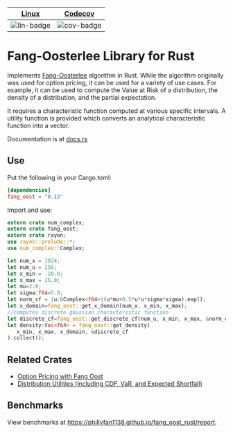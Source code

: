 | [Linux][lin-link] |  [Codecov][cov-link]  |
| :---------------: | :-------------------: |
| ![lin-badge]      | ![cov-badge]          |

[lin-badge]: https://github.com/phillyfan1138/fang_oost_rust/workflows/Rust/badge.svg
[lin-link]:  https://github.com/phillyfan1138/fang_oost_rust/actions
[cov-badge]: https://codecov.io/gh/phillyfan1138/fang_oost_rust/branch/master/graph/badge.svg
[cov-link]:  https://codecov.io/gh/phillyfan1138/fang_oost_rust

# Fang-Oosterlee Library for Rust

Implements [Fang-Oosterlee](https://mpra.ub.uni-muenchen.de/8914/4/MPRA_paper_8914.pdf) algorithm in Rust.  While the algorithm originally was used for option pricing, it can be used for a variety of use cases.  For example, it can be used to compute the Value at Risk of a distribution, the density of a distribution, and the partial expectation.

It requires a characteristic function computed at various specific intervals.  A utility function is provided which converts an analytical characteristic function into a vector.

Documentation is at [docs.rs](https://docs.rs/fang_oost/0.13.7/fang_oost/)


## Use
Put the following in your Cargo.toml:

```toml
[dependencies]
fang_oost = "0.13"
```

Import and use:

```rust
extern crate num_complex;
extern crate fang_oost;
extern crate rayon;
use rayon::prelude::*;
use num_complex::Complex;

let num_x = 1024;
let num_u = 256;
let x_min = -20.0;
let x_max = 25.0;
let mu=2.0;
let sigma:f64=5.0;
let norm_cf = |u:&Complex<f64>|(u*mu+0.5*u*u*sigma*sigma).exp();
let x_domain=fang_oost::get_x_domain(num_x, x_min, x_max);
//computes discrete gaussian characteristic function
let discrete_cf=fang_oost::get_discrete_cf(num_u, x_min, x_max, &norm_cf);
let density:Vec<f64> = fang_oost::get_density(
   x_min, x_max, x_domain, &discrete_cf
).collect();
```

## Related Crates

* [Option Pricing with Fang Oost](https://crates.io/crates/fang_oost_option)
* [Distribution Utilities (including CDF, VaR, and Expected Shortfall)](https://crates.io/crates/cf_dist_utils)

## Benchmarks

View benchmarks at https://phillyfan1138.github.io/fang_oost_rust/report.